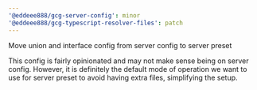 ```yaml
---
'@eddeee888/gcg-server-config': minor
'@eddeee888/gcg-typescript-resolver-files': patch
---
```


Move union and interface config from server config to server preset

This config is fairly opinionated and may not make sense being on server config. However, it is definitely the default mode of operation we want to use for server preset to avoid having extra files, simplifying the setup.
